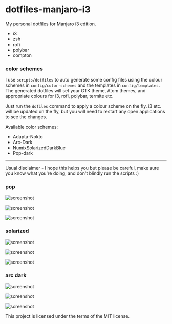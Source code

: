 # dotfiles-manjaro-i3

My personal dotfiles for Manjaro i3 edition.

- i3
- zsh
- rofi
- polybar
- compton

### color schemes

I use `scripts/dotfiles` to auto generate some config files using the colour schemes in `config/color-schemes` and the templates in `config/templates`. The generated dotfiles will set your GTK theme, Atom themes, and appropriate colours for i3, rofi, polybar, termite etc.

Just run the `dofiles` command to apply a colour scheme on the fly. i3 etc. will be updated on the fly, but you will need to restart any open applications to see the changes.

Available color schemes:

- Adapta-Nokto
- Arc-Dark
- NumixSolarizedDarkBlue
- Pop-dark

---

Usual disclaimer - I hope this helps you but please be careful, make sure you know what you're doing, and don't blindly run the scripts :)

### pop

![screenshot](https://i.imgur.com/3uqW9HV.jpg)

![screenshot](https://i.imgur.com/jTApleo.jpg)

![screenshot](https://i.imgur.com/yZGqFmz.jpg)

### solarized

![screenshot](https://i.imgur.com/aVuZ2xV.jpg)

![screenshot](https://i.imgur.com/UfxuuO9.jpg)

![screenshot](https://i.imgur.com/sGu6AX4.jpg)

### arc dark

![screenshot](https://i.imgur.com/BaqKDDv.jpg)

![screenshot](https://i.imgur.com/4smD6Kt.jpg)

![screenshot](https://i.imgur.com/U8Sfd3h.jpg)

This project is licensed under the terms of the MIT license.
